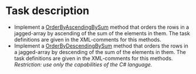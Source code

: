 # Task description

- Implement a [OrderByAscendingBySum](JaggedArrays/ArrayExtension.cs#L12) method that orders the rows in a jagged-array by ascending of the sum of the elements in them. The task definitions are given in the XML-comments for this methods.
- Implement a [OrderByDescendingBySum](JaggedArrays/ArrayExtension.cs#L12) method that orders the rows in a jagged-array by descending of the sum of the elements in them. The task definitions are given in the XML-comments for this methods. 
_Restriction: use only the capabilities of the C# language._